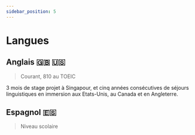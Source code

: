 ```yaml
---
sidebar_position: 5
---
```


# Langues

## Anglais 🇬🇧 🇺🇸

> Courant, 810 au TOEIC

3 mois de stage projet à Singapour, et cinq années consécutives de séjours linguistiques en immersion aux Etats-Unis, au Canada et en Angleterre.

## Espagnol 🇪🇸

> Niveau scolaire
